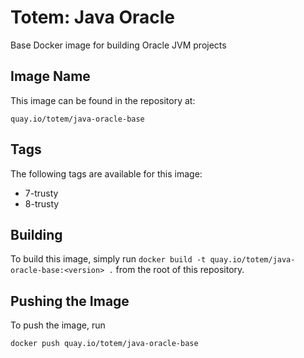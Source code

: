 Totem: Java Oracle
================

Base Docker image for building Oracle JVM projects

## Image Name

This image can be found in the repository at:

```
quay.io/totem/java-oracle-base
```

## Tags

The following tags are available for this image:
+ 7-trusty
+ 8-trusty

## Building

To build this image, simply run `docker build -t quay.io/totem/java-oracle-base:<version> .` from the root of this repository.

## Pushing the Image

To push the image, run

```
docker push quay.io/totem/java-oracle-base
```
